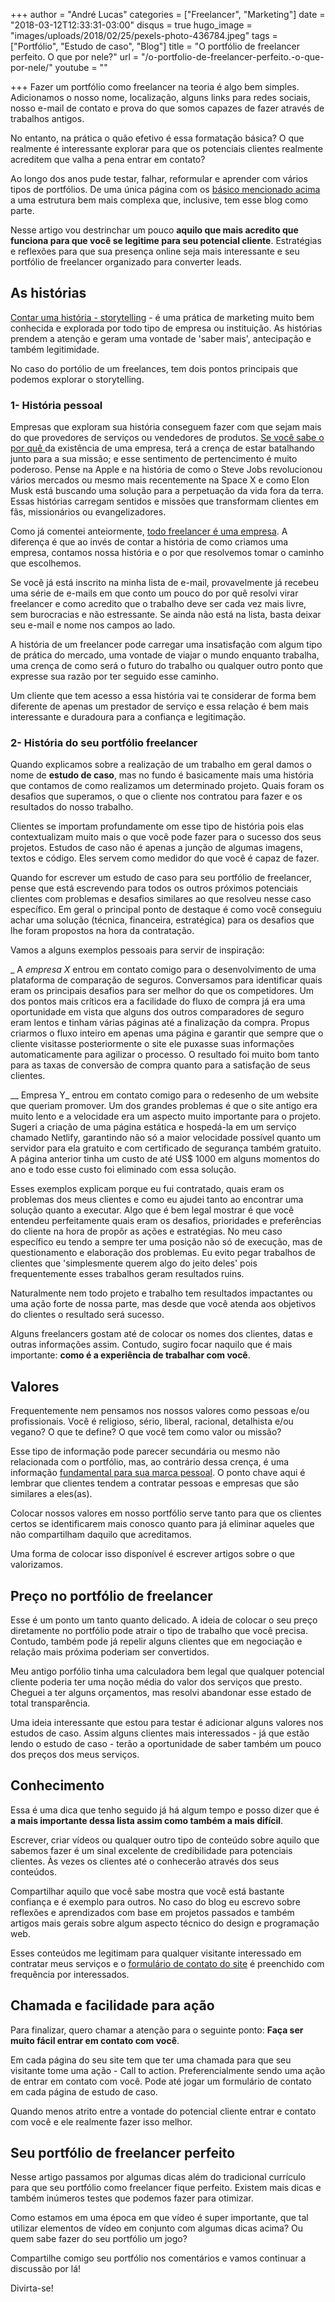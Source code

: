 +++
author = "André Lucas"
categories = ["Freelancer", "Marketing"]
date = "2018-03-12T12:33:31-03:00"
disqus = true
hugo_image = "images/uploads/2018/02/25/pexels-photo-436784.jpeg"
tags = ["Portfólio", "Estudo de caso", "Blog"]
title = "O portfólio de freelancer perfeito. O que por nele?"
url = "/o-portfolio-de-freelancer-perfeito.-o-que-por-nele/"
youtube = ""

+++
Fazer um portfólio como freelancer na teoria é algo bem simples. Adicionamos o nosso nome, localização, alguns links para redes sociais, nosso e-mail de contato e prova do que somos capazes de fazer através de trabalhos antigos.

No entanto, na prática o quão efetivo é essa formatação básica? O que realmente é interessante explorar para que os potenciais clientes realmente acreditem que valha a pena entrar em contato?

Ao longo dos anos pude testar, falhar, reformular e aprender com vários tipos de portfólios. De uma única página com os [básico mencionado acima](https://websites.igluonline.com/) a uma estrutura bem mais complexa que, inclusive, tem esse blog como parte.

Nesse artigo vou destrinchar um pouco **aquilo que mais acredito que funciona para que você se legitime para seu potencial cliente**. Estratégias e reflexões para que sua presença online seja mais interessante e seu portfólio de freelancer organizado para converter leads.

## As histórias

[Contar uma história - storytelling](https://marketingdeconteudo.com/storytelling-guia/) - é uma prática de marketing muito bem conhecida e explorada por todo tipo de empresa ou instituição. As histórias prendem a atenção e geram uma vontade de 'saber mais', antecipação e também legitimidade.

No caso do portólio de um freelances, tem dois pontos principais que podemos explorar o storytelling.

### 1- História pessoal

Empresas que exploram sua história conseguem fazer com que sejam mais do que provedores de serviços ou vendedores de produtos. [Se você sabe o por quê ](https://www.ted.com/talks/simon_sinek_how_great_leaders_inspire_action?language=pt-br)da existência de uma empresa, terá a crença de estar batalhando junto para a sua missão; e esse sentimento de pertencimento é muito poderoso. Pense na Apple e na história de como o Steve Jobs revolucionou vários mercados ou mesmo mais recentemente na Space X e como Elon Musk está buscando uma solução para a perpetuação da vida fora da terra. Essas histórias carregam sentidos e missões que transformam clientes em fãs, missionários ou evangelizadores.

Como já comentei anteiormente, [todo freelancer é uma empresa](https://andrelug.com/esta-na-sua-hora-de-trabalhar-como-freelancer/). A diferença é que ao invés de contar a história de como criamos uma empresa, contamos nossa história e o por que resolvemos tomar o caminho que escolhemos.

Se você já está inscrito na minha lista de e-mail, provavelmente já recebeu uma série de e-mails em que conto um pouco do por quê resolvi virar freelancer e como acredito que o trabalho deve ser cada vez mais livre, sem burocracias e não estressante. Se ainda não está na lista, basta deixar seu e-mail e nome nos campos ao lado.

A história de um freelancer pode carregar uma insatisfação com algum tipo de prática do mercado, uma vontade de viajar o mundo enquanto trabalha, uma crença de como será o futuro do trabalho ou qualquer outro ponto que expresse sua razão por ter seguido esse caminho.

Um cliente que tem acesso a essa história vai te considerar de forma bem diferente de apenas um prestador de serviço e essa relação é bem mais interessante e duradoura para a confiança e legitimação.

### 2- História do seu portfólio freelancer

Quando explicamos sobre a realização de um trabalho em geral damos o nome de **estudo de caso**, mas no fundo é basicamente mais uma história que contamos de como realizamos um determinado projeto. Quais foram os desafios que superamos, o que o cliente nos contratou para fazer e os resultados do nosso trabalho.

Clientes se importam profundamente om esse tipo de história pois elas contextualizam muito mais o que você pode fazer para o sucesso dos seus projetos. Estudos de caso não é apenas a junção de algumas imagens, textos e código. Eles servem como medidor do que você é capaz de fazer.

Quando for escrever um estudo de caso para seu portfólio de freelancer, pense que está escrevendo para todos os outros próximos potenciais clientes com problemas e desafios similares ao que resolveu nesse caso específico. Em geral o principal ponto de destaque é como você conseguiu achar uma solução (técnica, financeira, estratégica) para os desafios que lhe foram propostos na hora da contratação.

Vamos a alguns exemplos pessoais para servir de inspiração:

_ A _empresa X_ entrou em contato comigo para o desenvolvimento de uma plataforma de comparação de seguros. Conversamos para identificar quais eram os principais desafios para ser melhor do que os competidores. Um dos pontos mais críticos era a facilidade do fluxo de compra já era uma oportunidade em vista que alguns dos outros comparadores de seguro eram lentos e tinham várias páginas até a finalização da compra. Propus criarmos o fluxo inteiro em apenas uma página e garantir que sempre que o cliente visitasse posteriormente o site ele puxasse suas informações automaticamente para agilizar o processo. O resultado foi muito bom tanto para as taxas de conversão de compra quanto para a satisfação de seus clientes.

__ Empresa Y_ entrou em contato comigo para o redesenho de um website que queriam promover. Um dos grandes problemas é que o site antigo era muito lento e a velocidade era um aspecto muito importante para o projeto. Sugeri a criação de uma página estática e hospedá-la em um serviço chamado Netlify, garantindo não só a maior velocidade possível quanto um servidor para ela gratuito e com certificado de segurança também gratuito. A página anterior tinha um custo de até US$ 1000 em alguns momentos do ano e todo esse custo foi eliminado com essa solução.

Esses exemplos explicam porque eu fui contratado, quais eram os problemas dos meus clientes e como eu ajudei tanto ao encontrar uma solução quanto a executar. Algo que é bem legal mostrar é que você entendeu perfeitamente quais eram os desafios, prioridades e preferências do cliente na hora de propôr as ações e estratégias. No meu caso específico eu tendo a sempre ter uma posição não só de execução, mas de questionamento e elaboração dos problemas. Eu evito pegar trabalhos de clientes que 'simplesmente querem algo do jeito deles' pois frequentemente esses trabalhos geram resultados ruins.

Naturalmente nem todo projeto e trabalho tem resultados impactantes ou uma ação forte de nossa parte, mas desde que você atenda aos objetivos do clientes o resultado será sucesso.

Alguns freelancers gostam até de colocar os nomes dos clientes, datas e outras informações assim. Contudo, sugiro focar naquilo que é mais importante: **como é a experiência de trabalhar com você**.

## Valores

Frequentemente nem pensamos nos nossos valores como pessoas e/ou profissionais. Você é religioso, sério, liberal, racional, detalhista e/ou vegano? O que te define? O que você tem como valor ou missão?

Esse tipo de informação pode parecer secundária ou mesmo não relacionada com o portfólio, mas, ao contrário dessa crença, é uma informação [fundamental para sua marca pessoal](https://www.igluonline.com/5-dicas-de-como-investir-em-sua-marca-pessoal-e-ser-unico-em-seu-mercado/). O ponto chave aqui é lembrar que clientes tendem a contratar pessoas e empresas que são similares a eles(as).

Colocar nossos valores em nosso portfólio serve tanto para que os clientes certos se identificarem mais conosco quanto para já eliminar aqueles que não compartilham daquilo que acreditamos.

Uma forma de colocar isso disponível é escrever artigos sobre o que valorizamos.

## Preço no portfólio de freelancer

Esse é um ponto um tanto quanto delicado. A ideia de colocar o seu preço diretamente no portfólio pode atrair o tipo de trabalho que você precisa. Contudo, também pode já repelir alguns clientes que em negociação e relação mais próxima poderiam ser convertidos.

Meu antigo porfólio tinha uma calculadora bem legal que qualquer potencial cliente poderia ter uma noção média do valor dos serviços que presto. Cheguei a ter alguns orçamentos, mas resolvi abandonar esse estado de total transparência.

Uma ideia interessante que estou para testar é adicionar alguns valores nos estudos de caso. Assim alguns clientes mais interessados - já que estão lendo o estudo de caso - terão a oportunidade de saber também um pouco dos preços dos meus serviços.

## Conhecimento

Essa é uma dica que tenho seguido já há algum tempo e posso dizer que é **a mais importante dessa lista assim como também a mais difícil**.

Escrever, criar vídeos ou qualquer outro tipo de conteúdo sobre aquilo que sabemos fazer é um sinal excelente de credibilidade para potenciais clientes. Às vezes os clientes até o conhecerão através dos seus conteúdos.

Compartilhar aquilo que você sabe mostra que você está bastante confiança e é exemplo para outros. No caso do blog eu escrevo sobre reflexões e aprendizados com base em projetos passados e também artigos mais gerais sobre algum aspecto técnico do design e programação web.

Esses conteúdos me legitimam para qualquer visitante interessado em contratar meus serviços e o [formulário de contato do site](https://andrelug.com/contato) é preenchido com frequência por interessados.

## Chamada e facilidade para ação

Para finalizar, quero chamar a atenção para o seguinte ponto: **Faça ser muito fácil entrar em contato com você**.

Em cada página do seu site tem que ter uma chamada para que seu visitante tome uma ação - Call to action. Preferencialmente sendo uma ação de entrar em contato com você. Pode até jogar um formulário de contato em cada página de estudo de caso.

Quando menos atrito entre a vontade do potencial cliente entrar e contato com você e ele realmente fazer isso melhor.

## Seu portfólio de freelancer perfeito

Nesse artigo passamos por algumas dicas além do tradicional currículo para que seu portfólio como freelancer fique perfeito. Existem mais dicas e também inúmeros testes que podemos fazer para otimizar.

Como estamos em uma época em que vídeo é super importante, que tal utilizar elementos de vídeo em conjunto com algumas dicas acima? Ou quem sabe fazer do seu portfólio um jogo?

Compartilhe comigo seu portfólio nos comentários e vamos continuar a discussão por lá!

Divirta-se!